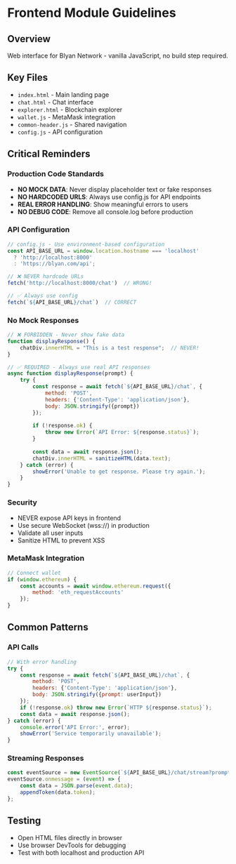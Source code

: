 # Frontend Module Guidelines

## Overview
Web interface for Blyan Network - vanilla JavaScript, no build step required.

## Key Files
- `index.html` - Main landing page
- `chat.html` - Chat interface
- `explorer.html` - Blockchain explorer
- `wallet.js` - MetaMask integration
- `common-header.js` - Shared navigation
- `config.js` - API configuration

## Critical Reminders

### Production Code Standards
- **NO MOCK DATA**: Never display placeholder text or fake responses
- **NO HARDCODED URLS**: Always use config.js for API endpoints
- **REAL ERROR HANDLING**: Show meaningful errors to users
- **NO DEBUG CODE**: Remove all console.log before production

### API Configuration
```javascript
// config.js - Use environment-based configuration
const API_BASE_URL = window.location.hostname === 'localhost' 
  ? 'http://localhost:8000' 
  : 'https://blyan.com/api';

// ❌ NEVER hardcode URLs
fetch('http://localhost:8000/chat')  // WRONG!

// ✅ Always use config
fetch(`${API_BASE_URL}/chat`)  // CORRECT
```

### No Mock Responses
```javascript
// ❌ FORBIDDEN - Never show fake data
function displayResponse() {
    chatDiv.innerHTML = "This is a test response";  // NEVER!
}

// ✅ REQUIRED - Always use real API responses
async function displayResponse(prompt) {
    try {
        const response = await fetch(`${API_BASE_URL}/chat`, {
            method: 'POST',
            headers: {'Content-Type': 'application/json'},
            body: JSON.stringify({prompt})
        });
        
        if (!response.ok) {
            throw new Error(`API Error: ${response.status}`);
        }
        
        const data = await response.json();
        chatDiv.innerHTML = sanitizeHTML(data.text);
    } catch (error) {
        showError('Unable to get response. Please try again.');
    }
}
```

### Security
- NEVER expose API keys in frontend
- Use secure WebSocket (wss://) in production
- Validate all user inputs
- Sanitize HTML to prevent XSS

### MetaMask Integration
```javascript
// Connect wallet
if (window.ethereum) {
    const accounts = await window.ethereum.request({
        method: 'eth_requestAccounts'
    });
}
```

## Common Patterns

### API Calls
```javascript
// With error handling
try {
    const response = await fetch(`${API_BASE_URL}/chat`, {
        method: 'POST',
        headers: {'Content-Type': 'application/json'},
        body: JSON.stringify({prompt: userInput})
    });
    if (!response.ok) throw new Error(`HTTP ${response.status}`);
    const data = await response.json();
} catch (error) {
    console.error('API Error:', error);
    showError('Service temporarily unavailable');
}
```

### Streaming Responses
```javascript
const eventSource = new EventSource(`${API_BASE_URL}/chat/stream?prompt=${encodeURIComponent(prompt)}`);
eventSource.onmessage = (event) => {
    const data = JSON.parse(event.data);
    appendToken(data.token);
};
```

## Testing
- Open HTML files directly in browser
- Use browser DevTools for debugging
- Test with both localhost and production API